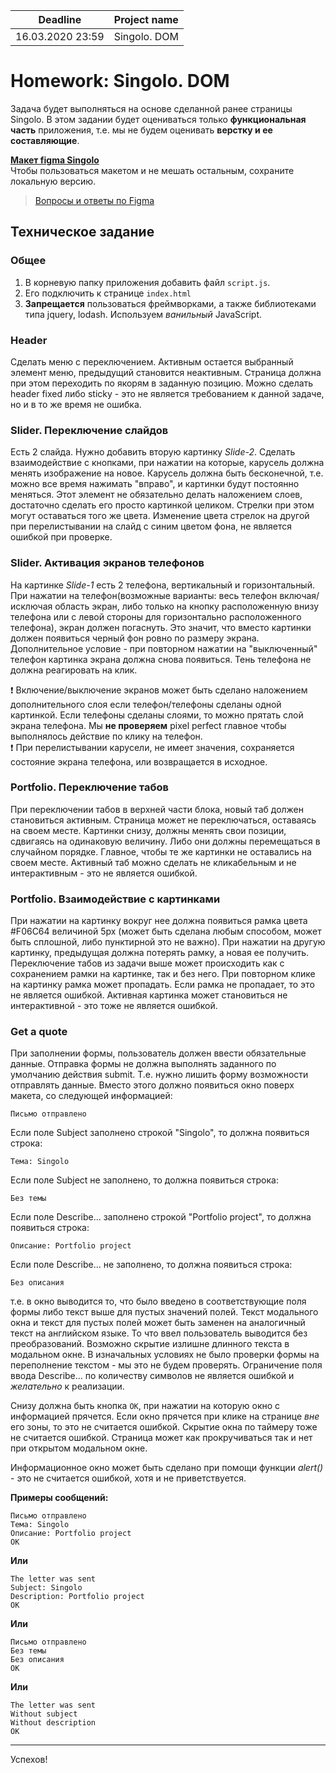 | Deadline  | Project name |
|-----------|--------------|
| 16.03.2020 23:59 | Singolo. DOM |

# Homework: Singolo. DOM

Задача будет выполняться на основе сделанной ранее страницы Singolo. В этом задании будет оцениваться только **функциональная часть** приложения, т.е. мы не будем оценивать **верстку и ее составляющие**.

**[Макет figma Singolo](https://www.figma.com/file/HfBfQdMpn9X9FMPeocJGis/Singolo)**  
Чтобы пользоваться макетом и не мешать остальным, сохраните локальную версию. 
>[Вопросы и ответы по Figma](http://figmaweb.ru/faq-figma-otvety-na-samye-populyarnye-voprosy/)

## Техническое задание

### Общее  

1. В корневую папку приложения добавить файл `script.js`.  
2. Его подключить к странице `index.html` 
3. **Запрещается** пользоваться фреймворками, а также библиотеками типа jquery, lodash. Используем *ванильный* JavaScript.  

### Header  

Сделать меню с переключением. Активным остается выбранный элемент меню, предыдущий становится неактивным. Страница должна при этом переходить по якорям в заданную позицию. Можно сделать header fixed либо sticky - это не является требованием к данной задаче, но и в то же время не ошибка.

### Slider. Переключение слайдов

Есть 2 слайда. Нужно добавить вторую картинку *Slide-2*. Сделать взаимодействие с кнопками, при нажатии на которые, карусель должна менять изображение на новое. Карусель должна быть бесконечной, т.е. можно все время нажимать "вправо", и картинки будут постоянно меняться. Этот элемент не обязательно делать наложением слоев, достаточно сделать его просто картинкой целиком. Стрелки при этом могут оставаться того же цвета. Изменение цвета стрелок на другой при перелистывании на слайд с синим цветом фона, не является ошибкой при проверке.

### Slider. Активация экранов телефонов

На картинке *Slide-1* есть 2 телефона, вертикальный и горизонтальный. При нажатии на телефон(возможные варианты: весь телефон включая/исключая область экран, либо только на кнопку расположенную внизу телефона или с левой стороны для горизонтально расположенного телефона), экран должен погаснуть. Это значит, что вместо картинки должен появиться черный фон ровно по размеру экрана. Дополнительное условие - при повторном нажатии на "выключенный" телефон картинка экрана должна снова появиться. Тень телефона не должна реагировать на клик.

❗ Включение/выключение экранов может быть сделано наложением дополнительного слоя если телефон/телефоны сделаны одной картинкой. Если телефоны сделаны слоями, то можно прятать слой экрана телефона. Мы **не проверяем** pixel perfect главное чтобы выполнялось действие по клику на телефон.   
❗ При перелистывании карусели, не имеет значения, сохраняется состояние экрана телефона, или возвращается в исходное.

### Portfolio. Переключение табов

При переключении табов в верхней части блока, новый таб должен становиться активным. Страница может не переключаться, оставаясь на своем месте. Картинки снизу, должны менять свои позиции, сдвигаясь на одинаковую величину. Либо они должны перемещаться в случайном порядке. Главное, чтобы те же картинки не оставались на своем месте. Активный таб можно сделать не кликабельным и не интерактивным - это не является ошибкой. 

### Portfolio. Взаимодействие с картинками

При нажатии на картинку вокруг нее должна появиться рамка цвета #F06C64 величиной 5px (может быть сделана любым способом, может быть сплошной, либо пунктирной это не важно). При нажатии на другую картинку, предыдущая должна потерять рамку, а новая ее получить. Переключение табов из задачи выше может происходить как с сохранением рамки на картинке, так и без него. При повторном клике на картинку рамка может пропадать. Если рамка не пропадает, то это не является ошибкой. Активная картинка может становиться не интерактивной - это тоже не является ошибкой.

### Get a quote

При заполнении формы, пользователь должен ввести обязательные данные. Отправка формы не должна выполнять заданного по умолчанию действия submit. Т.е. нужно лишить форму возможности отправлять данные. Вместо этого должно появиться окно поверх макета, со следующей информацией:

`Письмо отправлено`

Если поле Subject заполнено строкой "Singolo", то должна появиться строка:

`Тема: Singolo`

Если поле Subject не заполнено, то должна появиться строка:

`Без темы`

Если поле Describe... заполнено строкой "Portfolio project", то должна появиться строка:

`Описание: Portfolio project`

Если поле Describe... не заполнено, то должна появиться строка:

`Без описания`

т.е. в окно выводится то, что было введено в соответствующие поля формы либо текст выше для пустых значений полей. Текст модального окна и текст для пустых полей может быть заменен на аналогичный текст на английском языке. То что ввел пользователь выводится без преобразований. Возможно скрытие излишне длинного текста в модальном окне. В изначальных условиях не было проверки формы на переполнение текстом - мы это не будем проверять. Ограничение поля ввода Describe... по количеству символов не является ошибкой и _желательно_ к реализации.

Снизу должна быть кнопка `OK`, при нажатии на которую окно с информацией прячется. Если окно прячется при клике на странице *вне* его зоны, то это не считается ошибкой. Скрытие окна по таймеру тоже не считается ошибкой. Страница может как прокручиваться так и нет при открытом модальном окне.

Информационное окно может быть сделано при помощи функции *alert()* - это не считается ошибкой, хотя и не приветствуется.  

**Примеры сообщений:**

```
Письмо отправлено  
Тема: Singolo  
Описание: Portfolio project  
OK
```

**Или**

```
The letter was sent  
Subject: Singolo  
Description: Portfolio project  
OK
```

**Или**

```
Письмо отправлено  
Без темы  
Без описания  
OK
```

**Или**

```
The letter was sent  
Without subject  
Without description  
OK
```

-------------
Успехов!
